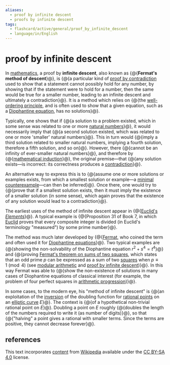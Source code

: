 ```yaml
---
aliases:
  - proof by infinite descent
  - proofs by infinite descent
tags:
  - flashcard/active/general/proof_by_infinite_descent
  - language/in/English
---
```


# proof by infinite descent

In [mathematics](mathematics.md), a proof by __infinite descent__, also known as {@{__Fermat's method of descent__}@}, is {@{a particular kind of [proof by contradiction](proof%20by%20contradiction.md) used to show that a statement cannot possibly hold for any number, by showing that if the statement were to hold for a number, then the same would be true for a smaller number, leading to an infinite descent and ultimately a contradiction}@}. It is a method which relies on {@{the [well-ordering principle](well-ordering%20principle.md), and is often used to show that a given equation, such as a [Diophantine equation](diophantine%20equation.md), has no solutions}@}. <!--SR:!2024-11-23,56,310!2025-05-28,192,310!2025-03-10,135,310-->

Typically, one shows that if {@{a solution to a problem existed, which in some sense was related to one or more [natural numbers](natural%20number.md)}@}, it would necessarily imply that {@{a second solution existed, which was related to one or more 'smaller' natural numbers}@}. This in turn would {@{imply a third solution related to smaller natural numbers, implying a fourth solution, therefore a fifth solution, and so on}@}. However, there {@{cannot be an infinity of ever-smaller natural numbers}@}, and therefore by {@{[mathematical induction](mathematical%20induction.md)}@}, the original premise—that {@{any solution exists—is incorrect: its correctness produces a [contradiction](contradiction.md)}@}. <!--SR:!2025-05-02,175,310!2025-04-29,172,310!2024-11-24,57,310!2024-12-02,63,310!2024-12-08,68,310!2024-11-27,59,310-->

An alternative way to express this is to {@{assume one or more solutions or examples exists, from which a smallest solution or example—a [minimal counterexample](minimal%20counterexample.md)—can then be inferred}@}. Once there, one would try to {@{prove that if a smallest solution exists, then it must imply the existence of a smaller solution (in some sense), which again proves that the existence of any solution would lead to a contradiction}@}. <!--SR:!2025-03-07,133,310!2025-02-14,113,290-->

The earliest uses of the method of infinite descent appear in {@{[Euclid's _Elements_](Euclid's%20Elements.md)}@}. A typical example is {@{Proposition 31 of Book 7, in which [Euclid](euclid.md) proves that every composite integer is divided (in Euclid's terminology "measured") by some prime number}@}. <!--SR:!2024-11-26,58,310!2025-01-29,92,270-->

The method was much later developed by {@{[Fermat](Pierre%20de%20Fermat.md), who coined the term and often used it for [Diophantine equations](diophantine%20equation.md)}@}. Two typical examples are {@{showing the non-solvability of the Diophantine equation $r^{2}+s^{4}=t^{4}$}@} and {@{proving [Fermat's theorem on sums of two squares](Fermat's%20theorem%20on%20sums%20of%20two%20squares.md), which states that an odd prime _p_ can be expressed as a sum of two [squares](square%20number.md) when $p\equiv 1{\pmod {4} }$ (see [modular arithmetic](modular%20arithmetic.md) and [proof by infinite descent](Fermat's%20theorem%20on%20sums%20of%20two%20squares.md#euler.27s%20proof%20by%20infinite%20descent))}@}. In this way Fermat was able to {@{show the non-existence of solutions in many cases of Diophantine equations of classical interest (for example, the problem of four perfect squares in [arithmetic progression](arithmetic%20progression.md))}@}. <!--SR:!2025-04-13,159,310!2025-01-06,77,270!2025-01-11,80,270!2025-02-27,116,270-->

In some cases, to the modern eye, his "method of infinite descent" is {@{an exploitation of the [inversion](inversive%20geometry.md) of the doubling function for [rational points](rational%20point.md) on an [elliptic curve](elliptic%20curve.md) _E_}@}. The context is {@{of a hypothetical non-trivial rational point on _E_}@}. Doubling a point on _E_ roughly {@{doubles the length of the numbers required to write it (as number of digits)}@}, so that {@{"halving" a point gives a rational with smaller terms. Since the terms are positive, they cannot decrease forever}@}. <!--SR:!2024-12-02,64,310!2024-12-15,60,270!2025-04-06,152,310!2025-02-09,110,290-->

## references

This text incorporates [content](https://en.wikipedia.org/wiki/proof_by_infinite_descent) from [Wikipedia](Wikipedia.md) available under the [CC BY-SA 4.0](https://creativecommons.org/licenses/by-sa/4.0/) license.
